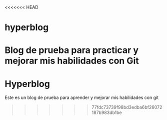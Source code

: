 <<<<<<< HEAD
# hyperblog
Blog de prueba para practicar y mejorar mis habilidades con Git
=======
# Hyperblog
Este es un blog de prueba para aprender y mejorar mis habilidades con git
>>>>>>> 77fdc73739f98bd3edba6bf26072187b983db1be
